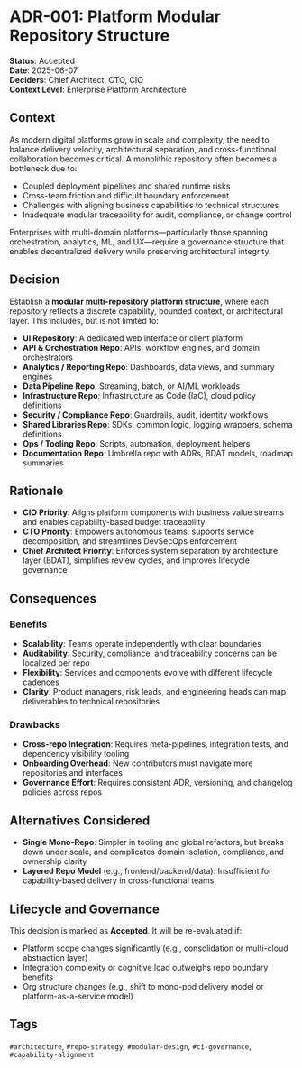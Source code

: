 # ADR-001: Platform Modular Repository Structure

**Status**: Accepted  
**Date**: 2025-06-07  
**Deciders**: Chief Architect, CTO, CIO  
**Context Level**: Enterprise Platform Architecture

## Context

As modern digital platforms grow in scale and complexity, the need to balance delivery velocity, architectural separation, and cross-functional collaboration becomes critical. A monolithic repository often becomes a bottleneck due to:

- Coupled deployment pipelines and shared runtime risks
- Cross-team friction and difficult boundary enforcement
- Challenges with aligning business capabilities to technical structures
- Inadequate modular traceability for audit, compliance, or change control

Enterprises with multi-domain platforms—particularly those spanning orchestration, analytics, ML, and UX—require a governance structure that enables decentralized delivery while preserving architectural integrity.

## Decision

Establish a **modular multi-repository platform structure**, where each repository reflects a discrete capability, bounded context, or architectural layer. This includes, but is not limited to:

- **UI Repository**: A dedicated web interface or client platform
- **API & Orchestration Repo**: APIs, workflow engines, and domain orchestrators
- **Analytics / Reporting Repo**: Dashboards, data views, and summary engines
- **Data Pipeline Repo**: Streaming, batch, or AI/ML workloads
- **Infrastructure Repo**: Infrastructure as Code (IaC), cloud policy definitions
- **Security / Compliance Repo**: Guardrails, audit, identity workflows
- **Shared Libraries Repo**: SDKs, common logic, logging wrappers, schema definitions
- **Ops / Tooling Repo**: Scripts, automation, deployment helpers
- **Documentation Repo**: Umbrella repo with ADRs, BDAT models, roadmap summaries

## Rationale

- **CIO Priority**: Aligns platform components with business value streams and enables capability-based budget traceability
- **CTO Priority**: Empowers autonomous teams, supports service decomposition, and streamlines DevSecOps enforcement
- **Chief Architect Priority**: Enforces system separation by architecture layer (BDAT), simplifies review cycles, and improves lifecycle governance

## Consequences

### Benefits

- **Scalability**: Teams operate independently with clear boundaries
- **Auditability**: Security, compliance, and traceability concerns can be localized per repo
- **Flexibility**: Services and components evolve with different lifecycle cadences
- **Clarity**: Product managers, risk leads, and engineering heads can map deliverables to technical repositories

### Drawbacks

- **Cross-repo Integration**: Requires meta-pipelines, integration tests, and dependency visibility tooling
- **Onboarding Overhead**: New contributors must navigate more repositories and interfaces
- **Governance Effort**: Requires consistent ADR, versioning, and changelog policies across repos

## Alternatives Considered

- **Single Mono-Repo**: Simpler in tooling and global refactors, but breaks down under scale, and complicates domain isolation, compliance, and ownership clarity
- **Layered Repo Model** (e.g., frontend/backend/data): Insufficient for capability-based delivery in cross-functional teams

## Lifecycle and Governance

This decision is marked as **Accepted**. It will be re-evaluated if:
- Platform scope changes significantly (e.g., consolidation or multi-cloud abstraction layer)
- Integration complexity or cognitive load outweighs repo boundary benefits
- Org structure changes (e.g., shift to mono-pod delivery model or platform-as-a-service model)

## Tags

`#architecture`, `#repo-strategy`, `#modular-design`, `#ci-governance`, `#capability-alignment`

